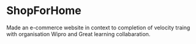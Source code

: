 # ShopForHome
Made an e-commerce website in context to completion of velocity traing with organisation Wipro and Great learning collabaration.
